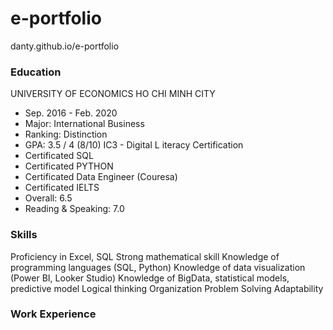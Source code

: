 # e-portfolio
danty.github.io/e-portfolio

### Education
UNIVERSITY OF ECONOMICS HO CHI MINH CITY
- Sep. 2016 - Feb. 2020
- Major: International Business
- Ranking: Distinction
- GPA: 3.5 / 4 (8/10)
IC3 - Digital L iteracy Certification
- Certificated
SQL
- Certificated
PYTHON
- Certificated
Data Engineer (Couresa)
- Certificated
IELTS
- Overall: 6.5
- Reading & Speaking: 7.0

### Skills
Proficiency in Excel, SQL
Strong mathematical skill
Knowledge of programming languages (SQL, Python)
Knowledge of data visualization (Power BI, Looker Studio)
Knowledge of BigData, statistical models, predictive model
Logical thinking
Organization
Problem Solving
Adaptability

### Work Experience
